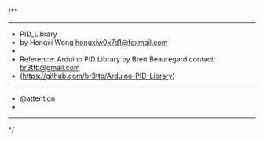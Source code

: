 /**
  ******************************************************************************
  * PID_Library
  * by Hongxi Wong <hongxiw0x7d1@foxmail.com>
  *
  * Reference: Arduino PID Library by Brett Beauregard contact: br3ttb@gmail.com
  * (https://github.com/br3ttb/Arduino-PID-Library)
  ******************************************************************************
  * @attention 
  *
  ******************************************************************************
  */

